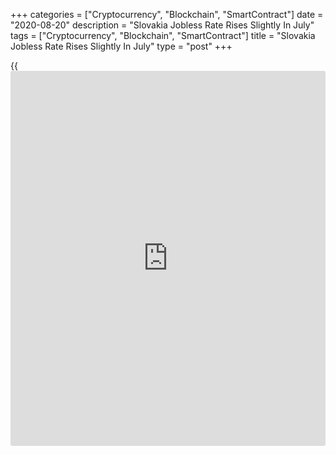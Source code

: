 +++
categories = ["Cryptocurrency", "Blockchain", "SmartContract"]
date = "2020-08-20"
description = "Slovakia Jobless Rate Rises Slightly In July"
tags = ["Cryptocurrency", "Blockchain", "SmartContract"]
title = "Slovakia Jobless Rate Rises Slightly In July"
type = "post"
+++

{{<iframe id="large-banner" src="https://www.bounty.group/#slide=13.0" width="100%" height="600" scrolling="no" style="border: 0px solid rgb(216, 221, 230); border-radius: 3px;">}}

Slovakia's unemployment rate rose in July from the previous month and
there was a continued increase in the number of jobseekers, figures from
the Center for Labor, Social Affairs and Family showed on Thursday.

The registered unemployment rate rose to 7.65 percent from 7.40 percent
in June. In July 2019, the rate was 4.97 percent.

The number of unemployed was 231,504 persons, which was 5,996 more than
in the previous month.

In July, the number of job-seekers who found jobs increased for a third
straight month. The figure rose by 1,044 persons from June to 15,030.

The number of available job-seekers grew by 6,200 persons monthly to
209,786.

Job vacancies grew by 1,502 jobs monthly to 69,547 in July.

"A positive signal is the fact that, since May 2020, the number of
employers who have reported mass redundancies has been declining, as has
the number of employees at risk," the agency said.

State support in retaining jobs, a slowdown in the spread of the
[coronavirus][1], or Covid-19, the quicker-than-expected return of the
[economy][2] to almost normal and a recovery in exports supported the
labor market in July, the agency added.

For comments and feedback [contact](https://www.playgroundfx.com/contact/): editorial@rtt[news](https://www.letsplayfx.com/blog/forex-news-website/).com

[Economic News][2]

 **What parts of the world are seeing the best (and worst) economic
performances lately? Click[here][3] to check out our [Econ Scorecard][3]
and find out! See up-to-the-moment [ranking](https://www.playgroundfx.com/blog/crypto-exchange-ranking/)s for the best and worst
performers in [GDP][4], [unemployment rate][5], [inflation][3] and much
more.**

   1. www.rtt[news](https://www.letsplayfx.com/blog/forex-news-website/).com/list/coronavirus.aspx
   2. www.rtt[news](https://www.letsplayfx.com/blog/forex-news-website/).com/Content/EconomicNews.aspx
   3. www.rtt[news](https://www.letsplayfx.com/blog/forex-news-website/).com/economic-scorecard/world-rank/CPI/highest-performance.aspx
   4. www.rtt[news](https://www.letsplayfx.com/blog/forex-news-website/).com/economic-scorecard/world-rank/GDP/highest-performance.aspx
   5. www.rtt[news](https://www.letsplayfx.com/blog/forex-news-website/).com/economic-scorecard/world-rank/unemployment-rate/lowest-performance.aspx